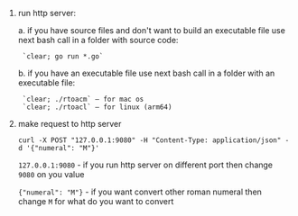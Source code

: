 1. run http server:

    a. if you have source files and don't want to build an executable file use next bash call in a folder with source code:
    
        `clear; go run *.go`
        
    b. if you have an executable file use next bash call in a folder with an executable file:
    
        `clear; ./rtoacm` – for mac os
        `clear; ./rtoacl` – for linux (arm64)
             
2. make request to http server

    `curl -X POST "127.0.0.1:9080" -H "Content-Type: application/json" -d '{"numeral": "M"}'`
    
    `127.0.0.1:9080` - if you run http server on different port then change `9080` on you value
    
    `{"numeral": "M"}` - if you want convert other roman numeral then change `M` for what do you want to convert 